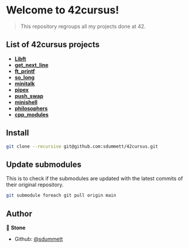 # Welcome to 42cursus!

> This repository regroups all my projects done at 42.

## List of 42cursus projects

- **[Libft](https://github.com/sdummett/libft)**
- **[get_next_line](https://github.com/sdummett/get_next_line)**
- **[ft_printf](https://github.com/sdummett/ft_printf)**
- **[so_long](https://github.com/sdummett/so_long)**
- **[minitalk](https://github.com/sdummett/minitalk)**
- **[pipex](https://github.com/sdummett/pipex)**
- **[push_swap](https://github.com/sdummett/push_swap)**
- **[minishell](https://github.com/sdummett/minishell)**
- **[philosophers](https://github.com/sdummett/philosophers)**
- **[cpp_modules](https://github.com/sdummett/cpp_modules)**

## Install

```sh
git clone --recursive git@github.com:sdummett/42cursus.git
```

## Update submodules
This is to check if the submodules are updated with the latest commits of their original repository.
```sh
git submodule foreach git pull origin main
```

## Author

👤 **Stone**

* Github: [@sdummett](https://github.com/sdummett)
